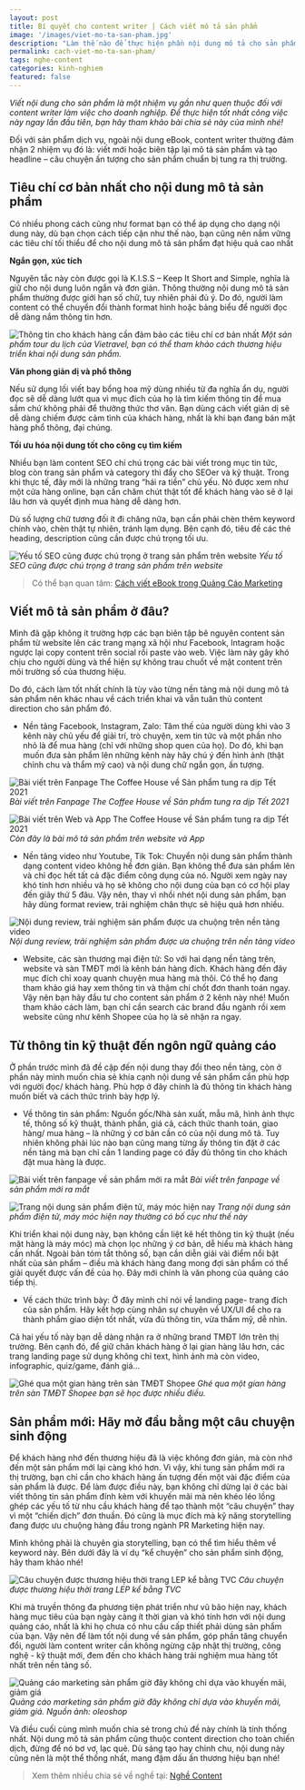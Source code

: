 ```yaml
---
layout: post
title: Bí quyết cho content writer | Cách viết mô tả sản phẩm
image: '/images/viet-mo-ta-san-pham.jpg'
description: "Làm thế nào để thực hiện phần nội dung mô tả cho sản phẩm - nhiệm vụ quen thuộc của content writer làm việc cho doanh nghiệp? Bài viết này sẽ mang đến cho bạn nhiều gợi ý thực tế."
permalink: cach-viet-mo-ta-san-pham/
tags: nghe-content
categories: kinh-nghiem
featured: false
---
```

_Viết nội dung cho sản phẩm là một nhiệm vụ gần như quen thuộc đối với content writer làm việc cho doanh nghiệp. Để thực hiện tốt nhất công việc này ngay lần đầu tiên, bạn hãy tham khảo bài chia sẻ này của mình nhé!_

Đối với sản phẩm dịch vụ, ngoài nội dung eBook, content writer thường đảm nhận 2 nhiệm vụ đó là: viết mới hoặc biên tập lại mô tả sản phẩm và tạo headline – câu chuyện ấn tượng cho sản phẩm chuẩn bị tung ra thị trường. 

## Tiêu chí cơ bản nhất cho nội dung mô tả sản phẩm

Có nhiều phong cách cũng như format bạn có thể áp dụng cho dạng nội dung này, dù bạn chọn cách tiếp cận như thế nào, bạn cũng nên nắm vững các tiêu chí tối thiểu để cho nội dung mô tả sản phẩm đạt hiệu quả cao nhất

**Ngắn gọn, xúc tích** 

Nguyên tắc này còn được gọi là K.I.S.S – Keep It Short and Simple, nghĩa là giữ cho nội dung luôn ngắn và đơn giản. Thông thường nội dung mô tả sản phẩm thường được giới hạn số chữ, tuy nhiên phải đủ ý. Do đó, người làm content có thể chuyển đổi thành format hình hoặc bảng biểu để người đọc dễ dàng nắm thông tin hơn.

![Thông tin cho khách hàng cần đảm bảo các tiêu chí cơ bản nhất](/images/thong-tin-san-pham-ngan-gon.PNG)
_Một sản phẩm tour du lịch của Vietravel, bạn có thể tham khảo cách thương hiệu triển khai nội dung sản phẩm._

**Văn phong giản dị và phổ thông**

Nếu sử dụng lối viết bay bổng hoa mỹ dùng nhiều từ đa nghĩa ẩn dụ, người đọc sẽ dễ dàng lướt qua vì mục đích của họ là tìm kiếm thông tin để mua sắm chứ không phải để thưởng thức thơ văn. Bạn dùng cách viết giản dị sẽ dễ dàng chiếm được cảm tình của khách hàng, nhất là khi bạn đang bán mặt hàng phổ thông, đại chúng.

**Tối ưu hóa nội dung tốt cho công cụ tìm kiếm**

Nhiều bạn làm content SEO chỉ chú trọng các bài viết trong mục tin tức, blog còn trang sản phẩm và category thì đẩy cho SEOer và kỹ thuật. Trong khi thực tế, đây mới là những trang “hái ra tiền” chủ yếu. Nó được xem như một cửa hàng online, bạn cần chăm chút thật tốt để khách hàng vào sẽ ở lại lâu hơn và quyết định mua hàng dễ dàng hơn. 

Dù số lượng chữ tương đối ít đi chăng nữa, bạn cần phải chèn thêm keyword chính vào, chèn thật tự nhiên, tránh lạm dụng. Bên cạnh đó, tiêu đề các thẻ heading, description cũng cần được chú trọng tối ưu.

![Yếu tố SEO cũng được chú trọng ở trang sản phẩm trên website](/images/san-pham-cho-tot.PNG)
_Yếu tố SEO cũng được chú trọng ở trang sản phẩm trên website_

> Có thể bạn quan tâm: [Cách viết eBook trong Quảng Cáo Marketing](https://vegiang.com/cach-viet-noi-dung-ebook-trong-digital-marketing/)

## Viết mô tả sản phẩm ở đâu? 

Mình đã gặp không ít trường hợp các bạn biên tập bê nguyên content sản phẩm từ website lên các trang mạng xã hội như Facebook, Intagram hoặc ngược lại copy content trên social rồi paste vào web. Việc làm này gây khó chịu cho người dùng và thể hiện sự không trau chuốt về mặt content trên môi trường số của thương hiệu. 

Do đó, cách làm tốt nhất chính là tùy vào từng nền tảng mà nội dung mô tả sản phẩm nên khác nhau về cách triển khai và vẫn tuân thủ content direction cho sản phẩm đó. 

+ Nền tảng Facebook, Instagram, Zalo: Tâm thế của người dùng khi vào 3 kênh này chủ yếu để giải trí, trò chuyện, xem tin tức và một phần nho nhỏ là để mua hàng (chỉ với những shop quen của họ). Do đó, khi bạn muốn đưa sản phẩm lên những kênh này hãy chú ý đến hình ảnh (thật chỉnh chu và thẩm mỹ cao) và nội dung chữ ngắn gọn, ấn tượng.

![Bài viết trên Fanpage The Coffee House về Sản phẩm tung ra dịp Tết 2021](/images/san-pham-fb-the-coffee-house.PNG)
_Bài viết trên Fanpage The Coffee House về Sản phẩm tung ra dịp Tết 2021_

![Bài viết trên Web và App The Coffee House về Sản phẩm tung ra dịp Tết 2021](/images/san-pham-website-the-coffee-house.PNG)
_Còn đây là bài mô tả sản phẩm trên website và App_

+ Nền tảng video như Youtube, Tik Tok: Chuyển nội dung sản phẩm thành dạng content video không hề đơn giản. Bạn không thể đưa sản phẩm lên và chỉ đọc hết tất cả đặc điểm công dụng của nó. Người xem ngày nay khó tính hơn nhiều và họ sẽ không cho nội dung của bạn có cơ hội play đến giây thứ 5 đâu. Vậy nên, thay vì nhồi nhét nội dung sản phẩm, bạn hãy dùng format review, trải nghiệm chân thực sẽ hiệu quả hơn nhiều.

![Nội dung review, trải nghiệm sản phẩm được ưa chuộng trên nền tảng video](/images/danh-gia-san-pham-video.PNG)
_Nội dung review, trải nghiệm sản phẩm được ưa chuộng trên nền tảng video_

+ Website, các sàn thương mại điện tử: So với hai dạng nền tảng trên, website và sàn TMĐT mới là kênh bán hàng đích. Khách hàng đến đây mục đích chỉ xoay quanh chuyện mua hàng mà thôi. Có thể họ đang tham khảo giá hay xem thông tin và thậm chí chốt đơn thanh toán ngay. Vậy nên bạn hãy đầu tư cho content sản phẩm ở 2 kênh này nhé! Muốn tham khảo cách làm, bạn chỉ cần search các brand đầu ngành rồi xem website cũng như kênh Shopee của họ là sẽ nhận ra ngay. 

## Từ thông tin kỹ thuật đến ngôn ngữ quảng cáo

Ở phần trước mình đã đề cập đến nội dung thay đổi theo nền tảng, còn ở phần này mình muốn chia sẻ khía cạnh nội dung về sản phẩm cần phù hợp với người đọc/ khách hàng. Phù hợp ở đây chính là đủ thông tin khách hàng muốn biết và cách thức trình bày hợp lý.

+ Về thông tin sản phẩm: Nguồn gốc/Nhà sản xuất, mẫu mã, hình ảnh thực tế, thông số kỹ thuật, thành phần, giá cả, cách thức thanh toán, giao hàng/ mua hàng – là những ý cơ bản cần có của nội dung mô tả. Tuy nhiên không phải lúc nào bạn cũng mang từng ấy thông tin đặt ở các nền tảng mà bạn chỉ cần 1 landing page có đầy đủ thông tin cho khách đặt mua hàng là được.

![Bài viết trên fanpage về sản phẩm mới ra mắt](/images/vjshop-san-pham-moi-fb.PNG)
_Bài viết trên fanpage về sản phẩm mới ra mắt_

![Trang nội dung sản phẩm điện tử, máy móc hiện nay](/images/vjshop-san-pham-moi-web.PNG)
_Trang nội dung sản phẩm điện tử, máy móc hiện nay thường có bố cục như thế này_

Khi triển khai nội dung này, bạn không cần liệt kê hết thông tin kỹ thuật (nếu mặt hàng là máy móc) mà chọn lọc những ý cơ bản, dễ hiểu mà khách hàng cần nhất. Ngoài bản tóm tắt thông số, bạn cần diễn giải vài điểm nổi bật nhất của sản phẩm – điều mà khách hàng đang mong đợi sản phẩm có thể giải quyết được vấn đề của họ. Đây mới chính là văn phong của quảng cáo tiếp thị. 

+ Về cách thức trình bày: Ở đây mình chỉ nói về landing page- trang đích của sản phẩm. Hãy kết hợp cùng nhân sự chuyên về UX/UI để cho ra thành phẩm giao diện tốt nhất, vừa đủ thông tin, vừa thẩm mỹ, dễ nhìn. 

Cả hai yếu tố này bạn dễ dàng nhận ra ở những brand TMĐT lớn trên thị trường. Bên cạnh đó, để giữ chân khách hàng ở lại gian hàng lâu hơn, các trang landing page sử dụng không chỉ text, hình ảnh mà còn video, infographic, quiz/game, đánh giá…

![Ghé qua một gian hàng trên sàn TMĐT Shopee](/images/san-pham-tren-shopee.PNG)
_Ghé qua một gian hàng trên sàn TMĐT Shopee bạn sẽ học được nhiều điều._

## Sản phẩm mới: Hãy mở đầu bằng một câu chuyện sinh động

Để khách hàng nhớ đến thương hiệu đã là việc không đơn giản, mà còn nhớ đến một sản phẩm mới lại càng khó hơn. Vì vậy, khi tung sản phẩm mới ra thị trường, bạn chỉ cần cho khách hàng ấn tượng đến một vài đặc điểm của sản phẩm là được. Để làm được điều này, bạn không chỉ dừng lại ở các bài viết thông tin sản phẩm đính kèm với khuyến mãi mà nên khéo léo lồng ghép các yếu tố từ nhu cầu khách hàng để tạo thành một “câu chuyện” thay vì một “chiến dịch” đơn thuần. Đó cũng là mục đích mà kỹ năng storytelling đang được ưu chuộng hàng đầu trong ngành PR Marketing hiện nay.

Mình không phải là chuyên gia storytelling, bạn có thể tìm hiểu thêm về keyword này. Bên dưới đây là ví dụ “kể chuyện” cho sản phẩm sinh động, hãy tham khảo nhé!

![Câu chuyện được thương hiệu thời trang LEP kể bằng TVC](/images/storytelling-thoi-trang-lep.PNG)
_Câu chuyện được thương hiệu thời trang LEP kể bằng TVC_

Khi mà truyền thông đa phương tiện phát triển như vũ bão hiện nay, khách hàng mục tiêu của bạn ngày càng ít thời gian và khó tính hơn với nội dung quảng cáo, nhất là khi họ chưa có nhu cầu cấp thiết phải dùng sản phẩm của bạn. Vậy nên để làm tốt nội dung về sản phẩm, góp phần tăng chuyển đổi, người làm content writer cần không ngừng cập nhật thị trường, công nghệ - kỹ thuật mới, đem đến cho khách hàng trải nghiệm mua hàng tốt nhất trên nền tảng số.

![Quảng cáo marketing sản phẩm giờ đây không chỉ dựa vào khuyến mãi, giảm giá](/images/khuyen-mai-san-pham-oleoshop.png)
_Quảng cáo marketing sản phẩm giờ đây không chỉ dựa vào khuyến mãi, giảm giá. Nguồn ảnh: oleoshop_

Và điều cuối cùng mình muốn chia sẻ trong chủ đề này chính là tính thống nhất. Nội dung mô tả sản phẩm cũng thuộc content direction cho toàn chiến dịch, đừng để nó bơ vơ, lạc quẻ. Dù sáng tạo hay chỉnh chu, nội dung này cũng nên là một thể thống nhất, mang đậm dấu ấn thương hiệu bạn nhé!

> Xem thêm nhiều chia sẻ về nghề tại: [Nghề Content](https://vegiang.com/tag/nghe-content)
